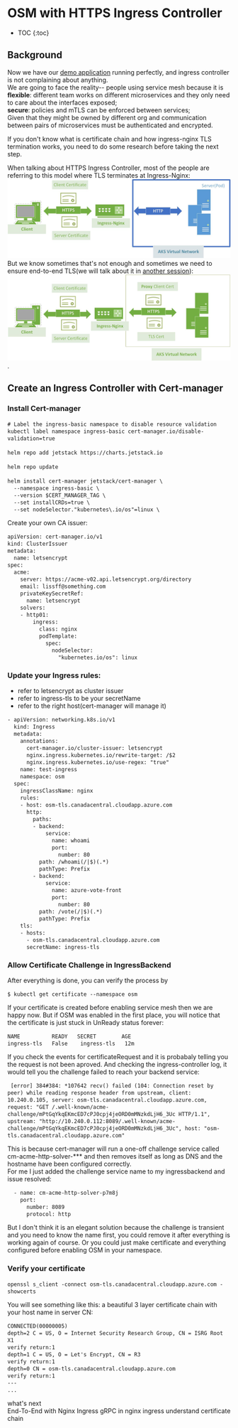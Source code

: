 # OSM with HTTPS Ingress Controller 
* TOC
{:toc}

## Background
Now we have our [demo application](https://lissff.github.io/osm-part1/) running perfectly, and ingress controller is not complaining about anything.  
We are going to face the reality-- people using service mesh because it is   
**flexible**: different team works on different microservices and they only need to care about the interfaces exposed;  
**secure**: policies and mTLS can be enforced between services;  
Given that they might be owned by different org and communication between pairs of microservices must be authenticated and encrypted.

If you don't know what is certificate chain and how ingress-nginx TLS termination works,  you need to do some research before taking the next step. 

When talking about HTTPS Ingress Controller, most of the people are referring to this model where TLS terminates at Ingress-Nginx:
![alt text for screen readers](./images/non-TLS.jpg "TLS termination")
But we know sometimes that's not enough and sometimes we need to ensure end-to-end TLS(we will talk about it in [another session](https://lissff.github.io/osm-tls-part2/)):
![alt text for screen readers](./images/TLS.jpg "End-to-End TLS").

## Create an Ingress Controller with Cert-manager
### Install Cert-manager
```
# Label the ingress-basic namespace to disable resource validation
kubectl label namespace ingress-basic cert-manager.io/disable-validation=true

helm repo add jetstack https://charts.jetstack.io

helm repo update

helm install cert-manager jetstack/cert-manager \
  --namespace ingress-basic \
  --version $CERT_MANAGER_TAG \
  --set installCRDs=true \
  --set nodeSelector."kubernetes\.io/os"=linux \
```
Create your own CA issuer:
```
apiVersion: cert-manager.io/v1
kind: ClusterIssuer
metadata:
  name: letsencrypt
spec:
  acme:
    server: https://acme-v02.api.letsencrypt.org/directory
    email: lissff@something.com
    privateKeySecretRef:
      name: letsencrypt
    solvers:
    - http01:
        ingress:
          class: nginx
          podTemplate:
            spec:
              nodeSelector:
                "kubernetes.io/os": linux
```
### Update your Ingress rules:   
- refer to letsencrypt as cluster issuer
- refer to ingress-tls to be your secretName
- refer to the right host(cert-manager will manage it)  

```
- apiVersion: networking.k8s.io/v1
  kind: Ingress
  metadata:
    annotations:
      cert-manager.io/cluster-issuer: letsencrypt
      nginx.ingress.kubernetes.io/rewrite-target: /$2
      nginx.ingress.kubernetes.io/use-regex: "true"
    name: test-ingress
    namespace: osm
  spec:
    ingressClassName: nginx
    rules:
    - host: osm-tls.canadacentral.cloudapp.azure.com
      http:
        paths:
        - backend:
            service:
              name: whoami
              port:
                number: 80
          path: /whoami(/|$)(.*)
          pathType: Prefix
        - backend:
            service:
              name: azure-vote-front
              port:
                number: 80
          path: /vote(/|$)(.*)
          pathType: Prefix
    tls:
    - hosts:
      - osm-tls.canadacentral.cloudapp.azure.com
      secretName: ingress-tls
```
### Allow Certificate Challenge in IngressBackend
After everything is done, you can verify the process by
```
$ kubectl get certificate --namespace osm
```
If your certificate is created before enabling service mesh then we are happy now. But if OSM was enabled in the first place, you will notice that the certificate is just stuck in UnReady status forever:   
```
NAME          READY   SECRET        AGE
ingress-tls   False    ingress-tls   12m
```
If you check the events for certificateRequest and it is probabaly telling you the request is not been aproved. And checking the ingress-controller log, it would tell you the challenge failed to reach your backend service:

```
 [error] 384#384: *107642 recv() failed (104: Connection reset by peer) while reading response header from upstream, client: 10.240.0.105, server: osm-tls.canadacentral.cloudapp.azure.com, request: "GET /.well-known/acme-challenge/mPtGqYkqEKmcED7cPJ0cpj4jeORD0mMNzkdLjH6_3Uc HTTP/1.1", upstream: "http://10.240.0.112:8089/.well-known/acme-challenge/mPtGqYkqEKmcED7cPJ0cpj4jeORD0mMNzkdLjH6_3Uc", host: "osm-tls.canadacentral.cloudapp.azure.com"
```

This is because cert-manager will run a one-off challenge service called cm-acme-http-solver-*** and then removes itself as long as DNS and the hostname have been configured correctly.   
For me I just added the challenge service name to my ingressbackend and issue resolved:
```
  - name: cm-acme-http-solver-p7m8j
    port:
      number: 8089
      protocol: http
```
But I don't think it is an elegant solution because the challenge is transient and you need to know the name first, you could remove it after everything is working again of course. Or you could just make certificate and everything configured before enabling OSM in your namespace.

### Verify your certificate
```
openssl s_client -connect osm-tls.canadacentral.cloudapp.azure.com -showcerts
```
You will see something like this: a beautiful 3 layer certificate chain with your host name in server CN:
```
CONNECTED(00000005)
depth=2 C = US, O = Internet Security Research Group, CN = ISRG Root X1
verify return:1
depth=1 C = US, O = Let's Encrypt, CN = R3
verify return:1
depth=0 CN = osm-tls.canadacentral.cloudapp.azure.com
verify return:1
---
...
```

what's next  
End-To-End with Nginx Ingress
gRPC in nginx ingress
understand certificate chain
